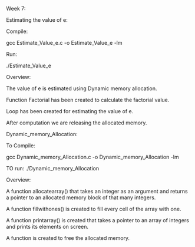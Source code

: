 Week 7:

Estimating the value of e:

Compile:

gcc Estimate_Value_e.c -o Estimate_Value_e -lm

Run:

./Estimate_Value_e

Overview:

The value of e is estimated using Dynamic memory allocation.

Function Factorial has been created to calculate the factorial value.

Loop has been created for estimating the value of e.

After computation we are releasing the allocated memory.


Dynamic_memory_Allocation:

To Compile:

gcc Dynamic_memory_Allocation.c -o Dynamic_memory_Allocation -lm

TO run: ./Dynamic_memory_Allocation

Overview:

A function allocatearray() that takes an integer as an argument and returns a pointer to an allocated memory block of that many integers.

A function fillwithones() is created to fill every cell of the array with one.

A function printarray() is created that takes a pointer to an array of integers and prints its elements on screen.

A function is created to free the allocated memory.




